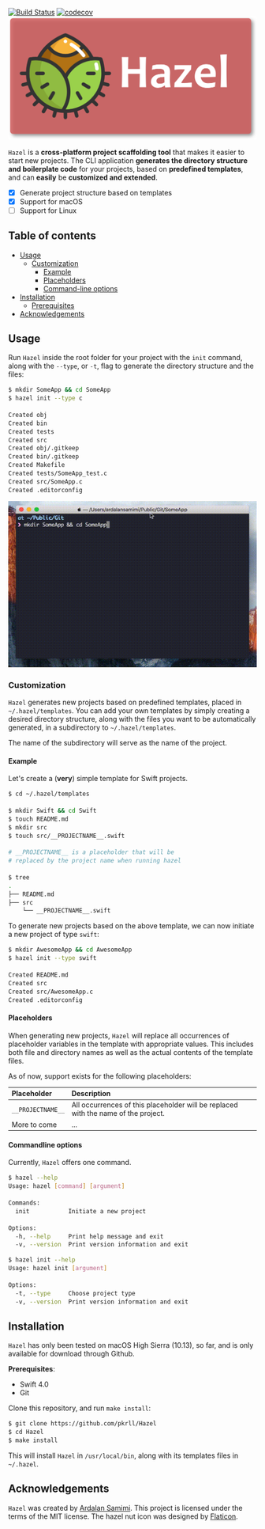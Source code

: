[![Build Status](https://travis-ci.org/pkrll/Hazel.svg?branch=master)](https://travis-ci.org/pkrll/Hazel)
[![codecov](https://codecov.io/gh/pkrll/Hazel/branch/master/graph/badge.svg)](https://codecov.io/gh/pkrll/Hazel)
<img src=".assets/hazel.png" data-canonical-src=".assets/hazel.png" />

``Hazel`` is a **cross-platform project scaffolding tool** that makes it easier to start new projects. The CLI application **generates the directory structure and boilerplate code** for your projects, based on **predefined templates**, and can **easily** be **customized and extended**.

- [x] Generate project structure based on templates
- [x] Support for macOS
- [ ] Support for Linux

## Table of contents

* [Usage](#usage)
	* [Customization](#customization)
		* [Example](#example)
		* [Placeholders](#placeholders)
		* [Command-line options](#command-line-options)
* [Installation](#installation)
	* [Prerequisites](#prerequisites)
* [Acknowledgements](#acknowledgements)

## Usage

Run ``Hazel`` inside the root folder for your project with the ``init`` command, along with the ``--type``, or ``-t``, flag to generate the directory structure and the files:

```bash
$ mkdir SomeApp && cd SomeApp
$ hazel init --type c

Created obj
Created bin
Created tests
Created src
Created obj/.gitkeep
Created bin/.gitkeep
Created Makefile
Created tests/SomeApp_test.c
Created src/SomeApp.c
Created .editorconfig
```

<img src=".assets/hazel.gif">

### Customization

``Hazel`` generates new projects based on predefined templates, placed in ``~/.hazel/templates``. You can add your own templates by simply creating a desired directory structure, along with the files you want to be automatically generated, in a subdirectory to ``~/.hazel/templates``.

The name of the subdirectory will serve as the name of the project.

#### Example

Let's create a (**very**) simple template for Swift projects.

```bash
$ cd ~/.hazel/templates

$ mkdir Swift && cd Swift
$ touch README.md
$ mkdir src
$ touch src/__PROJECTNAME__.swift

# __PROJECTNAME__ is a placeholder that will be
# replaced by the project name when running hazel

$ tree
.
├── README.md
├── src
    └── __PROJECTNAME__.swift
```

To generate new projects based on the above template, we can now initiate a new project of type ``swift``:

```bash
$ mkdir AwesomeApp && cd AwesomeApp
$ hazel init --type swift

Created README.md
Created src
Created src/AwesomeApp.c
Created .editorconfig
```

#### Placeholders

When generating new projects, ``Hazel`` will replace all occurrences of placeholder variables in the template with appropriate values. This includes both file and directory names as well as the actual contents of the template files.

As of now, support exists for the following placeholders:

| Placeholder | Description |
| :------------- | :------------- |
| ``__PROJECTNAME__`` | All occurrences of this placeholder will be replaced with the name of the project.       |
| More to come | ... |

#### Commandline options

Currently, ``Hazel`` offers one command.

```bash
$ hazel --help
Usage: hazel [command] [argument]

Commands:
  init           Initiate a new project

Options:
  -h, --help     Print help message and exit
  -v, --version  Print version information and exit
```
```bash
$ hazel init --help
Usage: hazel init [argument]

Options:
  -t, --type     Choose project type
  -v, --version  Print version information and exit

```

## Installation

``Hazel`` has only been tested on macOS High Sierra (10.13), so far, and is only available for download through Github.

**Prerequisites**:

* Swift 4.0
* Git

Clone this repository, and run ``make install``:

```bash
$ git clone https://github.com/pkrll/Hazel
$ cd Hazel
$ make install
```

This will install ``Hazel`` in ``/usr/local/bin``, along with its templates files in ``~/.hazel``.

## Acknowledgements

``Hazel`` was created by [Ardalan Samimi](https://github.com/pkrll). This project is licensed under the terms of the MIT license. The hazel nut icon was designed by [Flaticon](https://www.flaticon.com).
